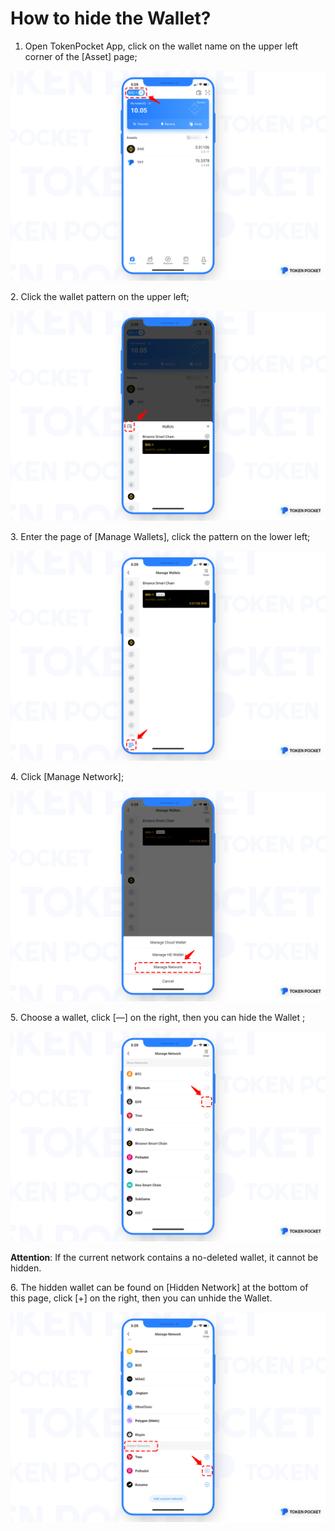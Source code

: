 # How to hide the Wallet?

1. Open TokenPocket App, click on the wallet name on the upper left corner of the \[Asset] page;

![](<../.gitbook/assets/1 (1).png>)

2\. Click the wallet pattern on the upper left;

![](../.gitbook/assets/2.png)

3\. Enter the page of \[Manage Wallets], click the pattern on the lower left;

![](../.gitbook/assets/3.png)

4\. Click \[Manage Network];

![](../.gitbook/assets/4.png)

5\. Choose a wallet, click \[—] on the right, then you can hide the Wallet ;

![](<../.gitbook/assets/5 (1).png>)

**Attention**: If the current network contains a no-deleted wallet, it cannot be hidden.

6\. The hidden wallet can be found on \[Hidden Network] at the bottom of this page, click \[+] on the right, then you can unhide the Wallet.

![](../.gitbook/assets/6.png)
